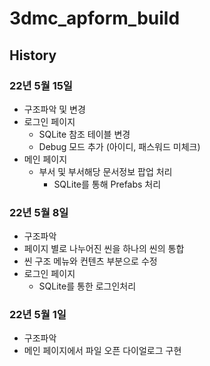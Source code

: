 # 3dmc_apform_build

## History

### 22년 5월 15일
* 구조파악 및 변경
* 로그인 페이지
    * SQLite 참조 테이블 변경
    * Debug 모드 추가 (아이디, 패스워드 미체크)
* 메인 페이지
    * 부서 및 부서해당 문서정보 팝업 처리
        * SQLite를 통해 Prefabs 처리


### 22년 5월 8일
* 구조파악
* 페이지 별로 나누어진 씬을 하나의 씬의 통합
* 씬 구조 메뉴와 컨텐츠 부분으로 수정
* 로그인 페이지
    * SQLite를 통한 로그인처리

### 22년 5월 1일
* 구조파악
* 메인 페이지에서 파일 오픈 다이얼로그 구현